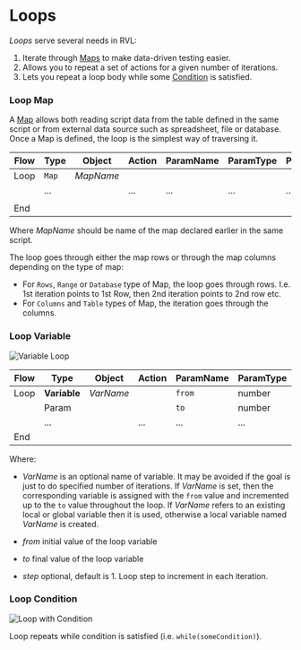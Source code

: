# Loops

*Loops* serve several needs in RVL:

1. Iterate through [Maps](Maps.md) to make data-driven testing easier.
2. Allows you to repeat a set of actions for a given number of iterations.
3. Lets you repeat a loop body while some [Condition](Conditions.md) is satisfied.


### Loop Map

A [Map](Maps.md) allows both reading script data from the table defined in the same script or from external data source such as spreadsheet, file or database. Once a Map is defined, the loop is the simplest way of traversing it.

| Flow | Type  | Object    | Action | ParamName | ParamType | ParamValue |
| ---- | ----- | --------- | ------ | --------- | --------- | ---------- |
| Loop | `Map` | *MapName* |        |           |           |            |
|      | ...   |           | ...    | ...       | ...       | ...        |
|      |       |           |        |           |           |            |
| End  |       |           |        |           |           |            |

Where *MapName* should be name of the map declared earlier in the same script.

The loop goes through either the map rows or through the map columns depending on the type of map:

* For `Rows`, `Range` or `Database` type of Map, the loop goes through rows. I.e. 1st iteration points to 1st Row, then 2nd iteration points to 2nd row etc.
* For `Columns` and `Table` types of Map, the iteration goes through the columns.

### Loop Variable
![Variable Loop](./img/Loops_Variable.png)

| Flow | Type         | Object    | Action | ParamName | ParamType | ParamValue |
| ---- | ------------ | --------- | ------ | --------- | --------- | ---------- |
| Loop | **Variable** | *VarName* |        | `from`    | number    | 1          |
|      | Param        |           |        | `to`      | number    | 10         |
|      | ...          |           | ...    | ...       | ...       | ...        |
| End  |              |           |        |           |           |            |

Where:

* *VarName* is an optional name of variable. It may be avoided if the goal is just to do specified number of iterations. If *VarName* is set, then the corresponding variable is assigned with the `from` value and incremented up to the `to` value throughout the loop. If *VarName* refers to an existing local or global variable then it is used, otherwise a local variable named *VarName* is created.

* *from* initial value of the loop variable
* *to* final value of the loop variable
* *step* optional, default is 1. Loop step to increment in each iteration.

### Loop Condition

![Loop with Condition](./img/Loops_Condition.png)

Loop repeats while condition is satisfied (i.e. `while(someCondition)`).
